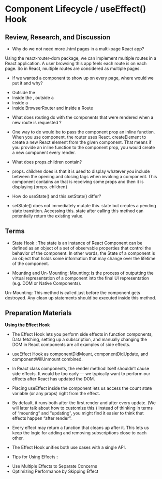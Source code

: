 # Component Lifecycle / useEffect() Hook 

## Review, Research, and Discussion

* Why do we not need more .html pages in a multi-page React app? 

Using the react-router-dom package, we can implement multiple routes in a React application. A user browsing this app feels each route is on each page. So in React, multiple routes are considered as multiple pages.

* If we wanted a component to show up on every page, where would we put it and why?

- Outside the
- Inside the , outside a
- Inside a
- Inside BrowserRouter and inside a Route 

* What does routing do with the components that were rendered when a new route is requested ?

- One way to do would be to pass the component prop an inline function. When you use component, the router uses React. createElement to create a new React element from the given component. That means if you provide an inline function to the component prop, you would create a new component every render.

* What does props.children contain?

- props. children does is that it is used to display whatever you include between the opening and closing tags when invoking a component. This component contains an  that is receiving some props and then it is displaying {props. children}

* How do useState() and this.setState() differ?

- setState() does not immediately mutate this. state but creates a pending state transition. Accessing this. state after calling this method can potentially return the existing value.

## Terms 

* State Hook : The state is an instance of React Component can be defined as an object of a set of observable properties that control the behavior of the component. In other words, the State of a component is an object that holds some information that may change over the lifetime of the component. 

* Mounting and Un-Mounting: Mounting: is the process of outputting the virtual representation of a component into the final UI representation (e.g. DOM or Native Components).

Un-Mounting: This method is called just before the component gets destroyed. Any clean up statements should be executed inside this method.

## Preparation Materials

**Using the Effect Hook**

* The Effect Hook lets you perform side effects in function components, Data fetching, setting up a subscription, and manually changing the DOM in React components are all examples of side effects.

* useEffect Hook as componentDidMount, componentDidUpdate, and componentWillUnmount combined.

* In React class components, the render method itself shouldn’t cause side effects. It would be too early — we typically want to perform our effects after React has updated the DOM.

* Placing useEffect inside the component lets us access the count state variable (or any props) right from the effect.

* By default, it runs both after the first render and after every update. (We will later talk about how to customize this.) Instead of thinking in terms of “mounting” and “updating”, you might find it easier to think that effects happen “after render”.

* Every effect may return a function that cleans up after it. This lets us keep the logic for adding and removing subscriptions close to each other.

* The Effect Hook unifies both use cases with a single API.

* Tips for Using Effects :

- Use Multiple Effects to Separate Concerns
- Optimizing Performance by Skipping Effect